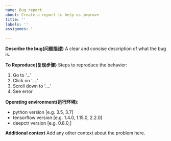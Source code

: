 ```yaml
---
name: Bug report
about: Create a report to help us improve
title: ''
labels: ''
assignees: ''

---
```


**Describe the bug(问题描述)**
A clear and concise description of what the bug is.

**To Reproduce(复现步骤)**
Steps to reproduce the behavior:
1. Go to '...'
2. Click on '....'
3. Scroll down to '....'
4. See error

**Operating environment(运行环境):**
 - python version [e.g. 3.5, 3.7]
 - tensorflow version [e.g. 1.4.0, 1.15.0, 2.2.0]
 - deepctr version [e.g. 0.8.0,]

**Additional context**
Add any other context about the problem here.
